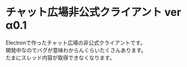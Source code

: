 #  チャット広場非公式クライアント  ver α0.1

Electronで作ったチャット広場の非公式クライアントです。<br>
開発中なのでバグが意味わからんくらいたくさんあります。<br>
たまにスレッド内容が取得できなくなります。<br>